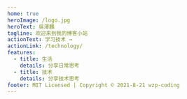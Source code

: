```yaml
---
home: true
heroImage: /logo.jpg
heroText: 吳澤鵬
tagline: 欢迎来到我的博客小站
actionText: 学习技术 →
actionLink: /technology/
features:
  - title: 生活
    details: 分享日常思考
  - title: 技术
    details: 分享技术思考
footer: MIT Licensed | Copyright © 2021-8-21 wzp-coding
---
```

